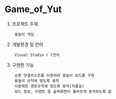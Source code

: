 # Game_of_Yut
1) 프로젝트 주제
    
		윷놀이 게임
2) 개발환경 및 언어

		Visual Studio / C언어
3) 구현한 기능

		순환 연결리스트를 이용하여 윷놀이 보드를 구현
		윷놀이 규칙에 맞도록 동작
		이동제한 경로규칙에 맞도록 동작(지름길)
		보드 정보, 이벤트 등 출력화면이 올바르게 동작하도록 함
